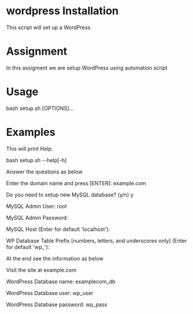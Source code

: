 # wordpress Installation
This script will set up a WordPress

# Assignment

In this assigment we are setup WordPress using automation script

# Usage

bash setup.sh [OPTIONS]...

# Examples

This will print Help.

bash setup.sh --help[-h]

Answer the questions as below

Enter the domain name and press [ENTER]: example.com

Do you need to setup new MySQL database? (y/n) y

MySQL Admin User: root

MySQL Admin Password:

MySQL Host (Enter for default 'localhost'):

WP Database Table Prefix [numbers, letters, and underscores only] (Enter for default 'wp_'):

At the end see the information as below

Visit the site at example.com

WordPress Database name: examplecom_db

WordPress Database user: wp_user

WordPress Database password: wp_pass
